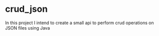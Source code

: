 # crud_json
In this project I intend to create a small api to perform crud operations on JSON files using Java
